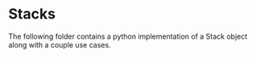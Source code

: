 # Stacks

The following folder contains a python implementation of a Stack object along with a couple use cases.
